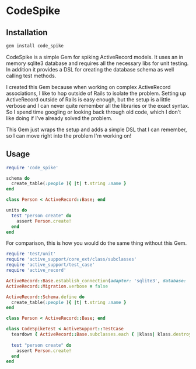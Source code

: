 # CodeSpike

## Installation

```bash
gem install code_spike
```

CodeSpike is a simple Gem for spiking ActiveRecord models. It uses an in memory sqlite3 database and requires all the necessary libs 
for unit testing. In addition it provides a DSL for creating the database schema as well calling test methods. 

I created this Gem because when working on complex ActiveRecord associations, I like to hop outside of Rails to isolate the problem. Setting up
ActiveRecord outside of Rails is easy enough, but the setup is a little verbose and I can never quite remember all the libraries 
or the exact syntax. So I spend time googling or looking back through old code, which I don't like doing if I've already solved the problem. 

This Gem just wraps the setup and adds a simple DSL that I can remember, so I can move right into the problem I'm working on!

## Usage

```ruby
require 'code_spike'

schema do
  create_table(:people ){ |t| t.string :name }
end

class Person < ActiveRecord::Base; end

units do
  test "person create" do
    assert Person.create!
  end
end
```

For comparison, this is how you would do the same thing without this Gem.

```ruby
require 'test/unit'
require 'active_support/core_ext/class/subclasses'
require 'active_support/test_case'
require 'active_record'

ActiveRecord::Base.establish_connection(adapter: 'sqlite3', database: ':memory:')
ActiveRecord::Migration.verbose = false

ActiveRecord::Schema.define do
  create_table(:people ){ |t| t.string :name }
end

class Person < ActiveRecord::Base; end

class CodeSpikeTest < ActiveSupport::TestCase
  teardown { ActiveRecord::Base.subclasses.each { |klass| klass.destroy_all} }  
  
  test "person create" do
    assert Person.create!
  end
end
```
